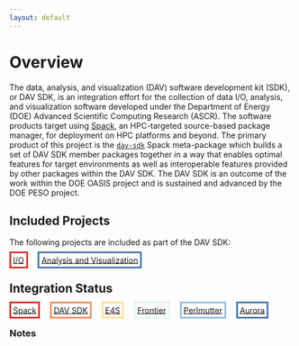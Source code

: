 ```yaml
---
layout: default
---
```


# Overview

The data, analysis, and visualization (DAV) software development kit (SDK), or DAV SDK, is an integration effort for the collection of data I/O, analysis, and visualization software developed under the Department of Energy (DOE) Advanced Scientific Computing Research (ASCR). The software products target using [Spack](https://spack.io), an HPC-targeted source-based package manager, for deployment on HPC platforms and beyond. The primary product of this project is the [`dav-sdk`][spack_package] Spack meta-package which builds a set of DAV SDK member packages together in a way that enables optimal features for target environments as well as interoperable features provided by other packages within the DAV SDK. The DAV SDK is an outcome of the work within the DOE OASIS project and is sustained and advanced by the DOE PESO project.

[doe_ecp]: https://www.exascaleproject.org/
[spack_package]: https://github.com/spack/spack/blob/develop/var/spack/repos/builtin/packages/ecp-data-vis-sdk/package.py


## Included Projects

The following projects are included as part of the DAV SDK:

<span style="border-width:3px; border-style:solid; border-color:#d73027; padding: 0.25em;">[I/O](./io.html)</span>&emsp;
<span style="border-width:3px; border-style:solid; border-color:#4575b4; padding: 0.25em;">[Analysis and Visualization](./analysis-visualization.html)</span>

## Integration Status

<span style="border-width:3px; border-style:solid; border-color:#d73027; padding: 0.25em;">[Spack](./spack.html)</span>&emsp;
<span style="border-width:3px; border-style:solid; border-color:#fc8d59; padding: 0.25em;">[DAV SDK](./dav-sdk.html)</span>&emsp;
<span style="border-width:3px; border-style:solid; border-color:#fee090; padding: 0.25em;">[E4S](./e4s.html)</span>&emsp;
<span style="border-width:3px; border-style:solid; border-color:#e0f3f8; padding: 0.25em;">[Frontier](./frontier.html)</span>&emsp;
<span style="border-width:3px; border-style:solid; border-color:#91bfdb; padding: 0.25em;">[Perlmutter](./perlmutter.html)</span>&emsp;
<span style="border-width:3px; border-style:solid; border-color:#4575b4; padding: 0.25em;">[Aurora](./aurora.html)</span>

### Notes
